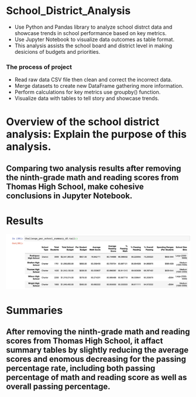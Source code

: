 # School_District_Analysis
* Use Python and Pandas library to analyze school distrct data and showcase trends in school performance based on key metrics.
* Use Jupyter Notebook to visualize data outcomes as table format.
* This analysis assists the school board and district level in making desicions of budgets and priorities.
### The process of project
* Read raw data CSV file then clean and correct the incorrect data.
* Merge datasets to create new DataFrame gathering more information.
* Perform calculations  for key metrics use groupby() function.
* Visualize data with tables to tell story and showcase trends.
# Overview of the school district analysis: Explain the purpose of this analysis.
##  Comparing two analysis results after removing the ninth-grade math and reading scores from Thomas High School, make cohesive conclusions in Jupyter Notebook.
# Results
![](SC1.png)
# Summaries
## After removing the ninth-grade math and reading scores from Thomas High School, it affact summary tables by slightly reducing the average scores and enomous decreasing for the passing percentage rate, including both passing percentage of math and reading score as well as overall passing percentage.
